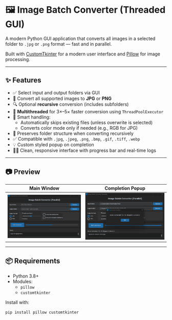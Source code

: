 # 🖼️ Image Batch Converter (Threaded GUI)

A modern Python GUI application that converts all images in a selected folder to `.jpg` or `.png` format — fast and in parallel.

Built with [CustomTkinter](https://github.com/TomSchimansky/CustomTkinter) for a modern user interface and [Pillow](https://pypi.org/project/pillow/) for image processing.

---

## ✨ Features

- ✅ Select input and output folders via GUI
- 🔁 Convert all supported images to **JPG** or **PNG**
- 🔍 Optional **recursive** conversion (includes subfolders)
- 🚀 **Multithreaded** for 3×–5× faster conversion using `ThreadPoolExecutor`
- 🧠 Smart handling:
  - Automatically skips existing files (unless overwrite is selected)
  - Converts color mode only if needed (e.g., RGB for JPG)
- 📁 Preserves folder structure when converting recursively
- ✅ Compatible with `.jpg`, `.jpeg`, `.png`, `.bmp`, `.gif`, `.tiff`, `.webp`
- 💡 Custom styled popup on completion
- 🧑‍💻 Clean, responsive interface with progress bar and real-time logs

---

## 📷 Preview

| Main Window                            | Completion Popup                      |
|----------------------------------------|----------------------------------------|
| ![main-ui](screenshots/main-ui.png)    | ![popup-ui](screenshots/popup-ui.png) |

---

## 📦 Requirements

- Python 3.8+
- Modules:
  - `pillow`
  - `customtkinter`

Install with:

```bash
pip install pillow customtkinter
